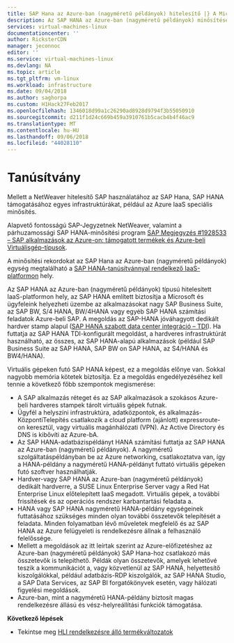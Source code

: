 ```yaml
---
title: SAP Hana az Azure-ban (nagyméretű példányok) hitelesítő |} A Microsoft Docs
description: Az SAP HANA az Azure-ban (nagyméretű példányok) minősítése.
services: virtual-machines-linux
documentationcenter: ''
author: RicksterCDN
manager: jeconnoc
editor: ''
ms.service: virtual-machines-linux
ms.devlang: NA
ms.topic: article
ms.tgt_pltfrm: vm-linux
ms.workload: infrastructure
ms.date: 09/04/2018
ms.author: saghorpa
ms.custom: H1Hack27Feb2017
ms.openlocfilehash: 1346018d99a1c26290ad8928d9794f3b55050910
ms.sourcegitcommit: d211f1d24c669b459a3910761b5cacb4b4f46ac9
ms.translationtype: MT
ms.contentlocale: hu-HU
ms.lasthandoff: 09/06/2018
ms.locfileid: "44028110"
---
```

# <a name="certification"></a>Tanúsítvány

Mellett a NetWeaver hitelesítő SAP használatához az SAP Hana, SAP HANA támogatásához egyes infrastruktúrákat, például az Azure IaaS speciális minősítés.

Alapvető fontosságú SAP-Jegyzetnek NetWeaver, valamint a párhuzamossági SAP HANA-minősítési program [SAP Megjegyzés #1928533 – SAP alkalmazások az Azure-on: támogatott termékek és Azure-beli Virtuálisgép-típusok](https://launchpad.support.sap.com/#/notes/1928533).

A minősítési rekordokat az SAP Hana az Azure-ban (nagyméretű példányok) egység megtalálható a [SAP HANA-tanúsítvánnyal rendelkező IaaS-platformon](https://www.sap.com/dmc/exp/2014-09-02-hana-hardware/enEN/iaas.html#categories=Microsoft%20Azure) hely. 

Az SAP HANA az Azure-ban (nagyméretű példányok) típusú hitelesített IaaS-platformon hely, az SAP HANA említett biztosítja a Microsoft és ügyfeleink helyezheti üzembe az alkalmazásokat nagy SAP Business Suite, az SAP BW, S/4 HANA, BW/4HANA vagy egyéb SAP HANA számítási feladatok Azure-beli SAP. A megoldás az SAP-HANA jóváhagyott dedikált hardver stamp alapul ([SAP HANA szabott data center integráció – TDI](https://scn.sap.com/docs/DOC-63140)). Ha futtatja az SAP HANA TDI-konfigurált megoldást, a hardveres infrastruktúrát használható, az összes, az SAP HANA-alapú alkalmazások (például SAP Business Suite az SAP HANA, SAP BW on SAP HANA, az S4/HANA és BW4/HANA).

Virtuális gépeken futó SAP HANA képest, ez a megoldás előnye van. Sokkal nagyobb memória kötetek biztosítja. Ez a megoldás engedélyezéséhez kell tennie a következő főbb szempontok megismerése:

- A SAP alkalmazás réteget és az SAP alkalmazások a szokásos Azure-beli hardveres stampek tárolt virtuális gépek futnak.
- Ügyfél a helyszíni infrastruktúra, adatközpontok, és alkalmazás-KözpontiTelepítés csatlakozik a cloud platform (ajánlott) expressroute-on keresztül, vagy virtuális magánhálózati (VPN). Az Active Directory és DNS is kibővíti az Azure-bA.
- Az SAP HANA-adatbázispéldányt HANA számítási futtatja az SAP HANA az Azure-ban (nagyméretű példányok). A nagyméretű szolgáltatáspéldányban be az Azure networking, csatlakoztatva van, így a HANA-példány a nagyméretű HANA-példányt futtató virtuális gépeken futó szoftver használhatják.
- Hardver-vagy SAP HANA az Azure-ban (nagyméretű példányok) dedikált hardverre, a SUSE Linux Enterprise Server vagy a Red Hat Enterprise Linux előtelepített IaaS megadott. Virtuális gépek, a további frissítések és az operációs rendszer karbantartási feladata a.
- HANA vagy SAP HANA nagyméretű HANA-példány egységeinek futtatásához szükséges minden olyan további összetevők telepítését a feladata. Minden folyamatban lévő műveletek megfelelő és az SAP HANA az Azure felügyeleti is rendelkezésre állnak a felhasználó felelőssége.
- Mellett a megoldások az itt leírtak szerint az Azure-előfizetéshez az Azure-ban (nagyméretű példányok) SAP Hana-hoz csatlakozó más összetevők is telepíthető. Példák olyan összetevők, amelyek lehetővé teszik a kommunikációt a, vagy közvetlenül az SAP HANA, helyettesítő kiszolgálókkal, például adatbázis-RDP kiszolgálók, az SAP HANA Studio, a SAP Data Services, az SAP BI forgatókönyvek esetén, vagy hálózati figyelési megoldások.
- Azure-ban, mint a nagyméretű HANA-példány biztosít magas rendelkezésre állású és vész-helyreállítási funkciók támogatása.

**Következő lépések**
- Tekintse meg [HLI rendelkezésre álló termékváltozatok](hana-available-skus.md) 